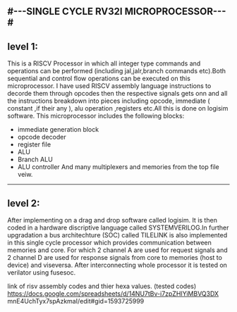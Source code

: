 #---SINGLE CYCLE RV32I MICROPROCESSOR---#
-------
level 1:
-------
This is a RISCV Processor in which all integer 
type commands and operations can be performed
(including jal,jalr,branch commands etc).Both 
sequential and control flow operations can be 
executed on this microprocessor. I have used RISCV assembly
language instructions to decorde them through opcodes
then the respective signals gets onn and all the 
instructions breakdown into pieces including 
opcode, immediate ( constant ,if their any ),
alu operation ,registers etc.All this is done on 
logisim software. This microprocessor 
includes the following blocks:
- immediate generation block 
- opcode decoder 
- register file
- ALU 
- Branch ALU 
- ALU controller 
And many multiplexers and memories from the top file veiw.

-------
level 2:
-------
After implementing on a drag and drop software called 
logisim. It is then coded in a hardware discriptive language
called SYSTEMVERILOG.In further upgradation a bus architechture
(SOC) called TILELINK is also implemented in this single cycle
processor which provides communication between memories and core.
For which 2 channel A are used for request signals 
and 2 channel D are used for response signals from core to
memories (host to device) and viseversa.
After interconnecting whole processor it is tested on verilator
using fusesoc. 

link of risv assembly codes and thier hexa values. (tested codes)
https://docs.google.com/spreadsheets/d/14NU7tBv-i7zpZHIYiMBVQ3DX
mnE4UchTyx7spAzkmaI/edit#gid=1593725999

